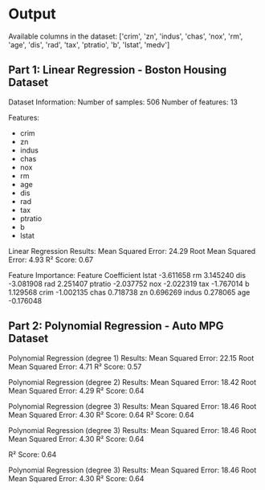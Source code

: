 # Output

Available columns in the dataset:
['crim', 'zn', 'indus', 'chas', 'nox', 'rm', 'age', 'dis', 'rad', 'tax', 'ptratio', 'b', 'lstat', 'medv']

Part 1: Linear Regression - Boston Housing Dataset
--------------------------------------------------

Dataset Information:
Number of samples: 506
Number of features: 13

Features:
- crim
- zn
- indus
- chas
- nox
- rm
- age
- dis
- rad
- tax
- ptratio
- b
- lstat

Linear Regression Results:
Mean Squared Error: 24.29
Root Mean Squared Error: 4.93
R² Score: 0.67

Feature Importance:
Feature  Coefficient
  lstat    -3.611658
     rm     3.145240
    dis    -3.081908
    rad     2.251407
ptratio    -2.037752
    nox    -2.022319
    tax    -1.767014
      b     1.129568
   crim    -1.002135
   chas     0.718738
     zn     0.696269
  indus     0.278065
    age    -0.176048

Part 2: Polynomial Regression - Auto MPG Dataset
--------------------------------------------------

Polynomial Regression (degree 1) Results:
Mean Squared Error: 22.15
Root Mean Squared Error: 4.71
R² Score: 0.57

Polynomial Regression (degree 2) Results:
Mean Squared Error: 18.42
Root Mean Squared Error: 4.29
R² Score: 0.64

Polynomial Regression (degree 3) Results:
Mean Squared Error: 18.46
Root Mean Squared Error: 4.30
R² Score: 0.64
R² Score: 0.64

Polynomial Regression (degree 3) Results:
Mean Squared Error: 18.46
Root Mean Squared Error: 4.30
R² Score: 0.64

R² Score: 0.64

Polynomial Regression (degree 3) Results:
Mean Squared Error: 18.46
Root Mean Squared Error: 4.30
R² Score: 0.64
